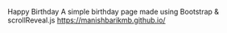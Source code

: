 Happy Birthday
A simple birthday page made using Bootstrap & scrollReveal.js
https://manishbarikmb.github.io/
